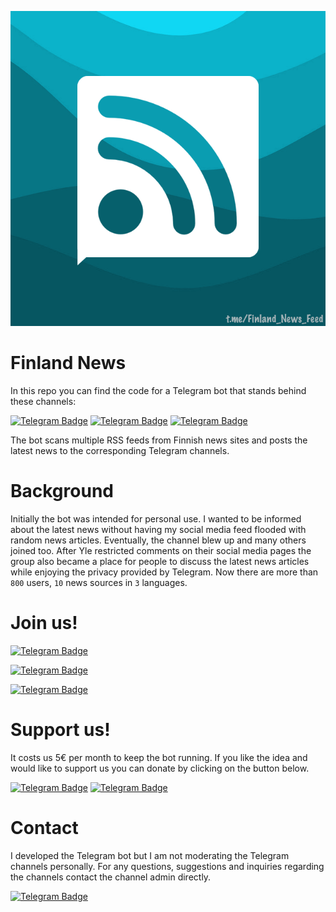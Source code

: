 
![Logo](images/icon.png)

# Finland News
In this repo you can find the code for a Telegram bot that stands behind these channels:

[![Telegram Badge](https://img.shields.io/badge/Finland_News-505050?style=for-the-badge&logo=telegram&logoColor=white)](https://t.me/Finland_News_Feed)
[![Telegram Badge](https://img.shields.io/badge/Suomiu_Utiset-505050?style=for-the-badge&logo=telegram&logoColor=white)](https://t.me/suomiuutiset)
[![Telegram Badge](https://img.shields.io/badge/Новости_Финляндии-505050?style=for-the-badge&logo=telegram&logoColor=white)](https://t.me/Finland_News_RUS)


The bot scans multiple RSS feeds from Finnish news sites and posts the latest news to the corresponding Telegram channels. 


# Background
Initially the bot was intended for personal use. I wanted to be informed about the latest news without having my social media feed flooded with random news articles. Eventually, the channel blew up and many others joined too. After Yle restricted comments on their social media pages the group also became a place for people to discuss the latest news articles while enjoying the privacy provided by Telegram. Now there are more than ```800``` users, ```10``` news sources in ```3``` languages.

# Join us!
[![Telegram Badge](https://img.shields.io/badge/Finland_News-in_English-303030?style=for-the-badge&logo=telegram&logoColor=white)](https://t.me/Finland_News_Feed)

[![Telegram Badge](https://img.shields.io/badge/Suomiu_Utiset-in_Finnish-303030?style=for-the-badge&logo=telegram&logoColor=white)](https://t.me/suomiuutiset)

[![Telegram Badge](https://img.shields.io/badge/Новости_Финляндии-in_Russian-303030?style=for-the-badge&logo=telegram&logoColor=white)](https://t.me/Finland_News_RUS)

# Support us!
It costs us 5€ per month to keep the bot running. If you like the idea and would like to support us you can donate by clicking on the button below. 

[![Telegram Badge](https://img.shields.io/badge/Sponsor-on_GitHub-0088CC?style=for-the-badge&logo=github&logoColor=white)](https://github.com/sponsors/Geometrein)
[![Telegram Badge](https://img.shields.io/badge/Donate-on_buy_me_a_coffee-0088CC?style=for-the-badge&logo=buymeacoffee&logoColor=white)](https://www.buymeacoffee.com/Geometrein)

# Contact
I developed the Telegram bot but I am not moderating the Telegram channels personally. For any questions, suggestions and inquiries regarding the channels contact the channel admin directly.

[![Telegram Badge](https://img.shields.io/badge/Contact-Admin-303030?style=for-the-badge&logo=euro&logoColor=white)](https://t.me/Reach_Contact)
